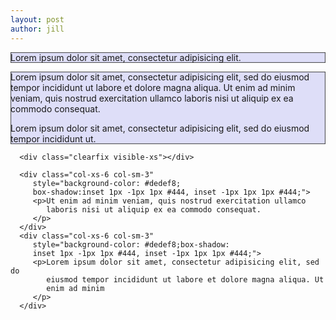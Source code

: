 ```yaml
---
layout: post
author: jill
---
```


<div class="container">
   <div class="row" >
      <div class="col-xs-6 col-sm-3" 
         style="background-color: #dedef8;
         box-shadow: inset 1px -1px 1px #444, inset -1px 1px 1px #444;">
         <p>Lorem ipsum dolor sit amet, consectetur adipisicing elit.</p>
      </div>
      <div class="col-xs-6 col-sm-3" 
         style="background-color: #dedef8;box-shadow: 
         inset 1px -1px 1px #444, inset -1px 1px 1px #444;">
         <p>Lorem ipsum dolor sit amet, consectetur adipisicing elit, sed do 
            eiusmod tempor incididunt ut labore et dolore magna aliqua. Ut 
            enim ad minim veniam, quis nostrud exercitation ullamco laboris 
            nisi ut aliquip ex ea commodo consequat.
         </p>
         <p>Lorem ipsum dolor sit amet, consectetur adipisicing elit, sed do 
            eiusmod tempor incididunt ut. 
         </p>
      </div>

      <div class="clearfix visible-xs"></div>

      <div class="col-xs-6 col-sm-3" 
         style="background-color: #dedef8;
         box-shadow:inset 1px -1px 1px #444, inset -1px 1px 1px #444;">
         <p>Ut enim ad minim veniam, quis nostrud exercitation ullamco 
            laboris nisi ut aliquip ex ea commodo consequat. 
         </p>
      </div>
      <div class="col-xs-6 col-sm-3" 
         style="background-color: #dedef8;box-shadow: 
         inset 1px -1px 1px #444, inset -1px 1px 1px #444;">
         <p>Lorem ipsum dolor sit amet, consectetur adipisicing elit, sed do 
            eiusmod tempor incididunt ut labore et dolore magna aliqua. Ut 
            enim ad minim 
         </p>
      </div>
   </div>
</div>
